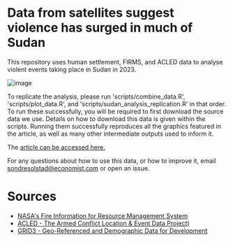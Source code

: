 # Data from satellites suggest violence has surged in much of Sudan

This repository uses human settlement, FIRMS, and ACLED data to analyse violent events taking place in Sudan in 2023.

![image](https://github.com/TheEconomist/fires-in-sudan/assets/16962439/5c9c8725-61de-4b19-b3bd-35d33e2cbadf)

To replicate the analysis, please run 'scripts/combine_data.R', 'scripts/plot_data.R', and 'scripts/sudan_analysis_replication.R' in that order. To run these successfully, you will be required to first download the source data we use. Details on how to download this data is given within the scripts. Running them successfully reproduces all the graphics featured in the article, as well as many other intermediate outputs used to inform it.

The [article can be accessed here.](https://www.economist.com/graphic-detail/2023/07/20/data-from-satellites-suggest-violence-has-surged-in-much-of-sudan)

For any questions about how to use this data, or how to improve it, email sondresolstad@economist.com or open an issue. 

# Sources
* [NASA's Fire Information for Resource Management System](https://firms.modaps.eosdis.nasa.gov/)
* [ACLED - The Armed Conflict Location & Event Data Project)](https://acleddata.com/) 
* [GRID3 - Geo-Referenced and Demographic Data for Development](https://data.grid3.org/)
